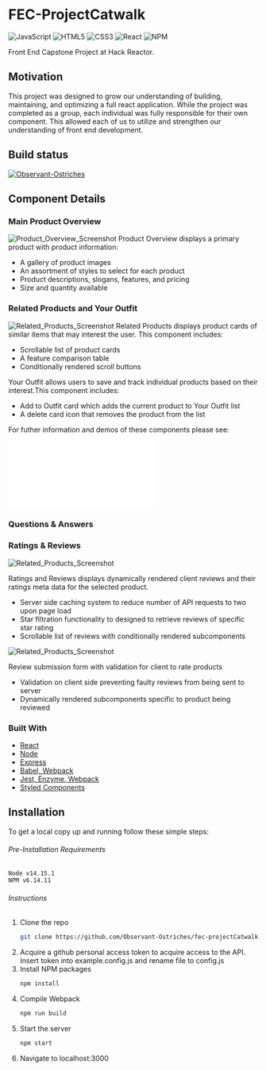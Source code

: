 # FEC-ProjectCatwalk

![JavaScript](https://img.shields.io/badge/javascript-%23323330.svg?style=for-the-badge&logo=javascript&logoColor=%23F7DF1E)
![HTML5](https://img.shields.io/badge/html5-%23E34F26.svg?style=for-the-badge&logo=html5&logoColor=white)
![CSS3](https://img.shields.io/badge/css3-%231572B6.svg?style=for-the-badge&logo=css3&logoColor=white)
![React](https://img.shields.io/badge/react-%2320232a.svg?style=for-the-badge&logo=react&logoColor=%2361DAFB)
![NPM](https://img.shields.io/badge/NPM-%23000000.svg?style=for-the-badge&logo=npm&logoColor=white)

Front End Capstone Project at Hack Reactor.

## Motivation

This project was designed to grow our understanding of building, maintaining, and optimizing a full react application. While the project was completed as a group, each individual was fully responsible for their own component. This allowed each of us to utilize and strengthen our understanding of front end development.

## Build status

[![Observant-Ostriches](https://circleci.com/gh/Observant-Ostriches/fec-projectCatwalk.svg?style=svg)](https://github.com/Observant-Ostriches/fec-projectCatwalk)


## Component Details
### Main Product Overview
![Product_Overview_Screenshot](./readMeImg/ProductOverview.jpg)
Product Overview displays a primary product with product information:
  - A gallery of product images
  - An assortment of styles to select for each product
  - Product descriptions, slogans, features, and pricing
  - Size and quantity available

### Related Products and Your Outfit
![Related_Products_Screenshot](./client/src/components/relatedProducts/README_content/relatedProducts.png)
Related Products displays product cards of similar items that may interest the user. This component includes:
  - Scrollable list of product cards
  - A feature comparison table
  - Conditionally rendered scroll buttons

Your Outfit allows users to save and track individual products based on their interest.This component includes:
  - Add to Outfit card which adds the current product to Your Outfit list
  - A delete card icon that removes the product from the list

For futher information and demos of these components please see:
![Related_Products_README](./client/src/components/relatedProducts/README.md)

### Questions & Answers

### Ratings & Reviews
![Related_Products_Screenshot](./readMeImg/ratingsAndReviews.gif)

Ratings and Reviews displays dynamically rendered client reviews and their ratings meta data for the selected product.
  - Server side caching system to reduce number of API requests to two upon page load
  - Star filtration functionality to designed to retrieve reviews of specific star rating
  - Scrollable list of reviews with conditionally rendered subcomponents

![Related_Products_Screenshot](./readMeImg/submissionFormDemo.gif)

Review submission form with validation for client to rate products
  - Validation on client side preventing faulty reviews from being sent to server
  - Dynamically rendered subcomponents specific to product being reviewed

### Built With

* [React](https://reactjs.org/)
* [Node](https://nodejs.dev/)
* [Express](https://expressjs.com/)
* [Babel, Webpack]()
* [Jest, Enzyme, Webpack]()
* [Styled Components](https://styled-components.com/)

## Installation


To get a local copy up and running follow these simple steps:
###### Pre-Installation Requirements
    Node v14.15.1
    NPM v6.14.11
###### Instructions
1. Clone the repo
   ```sh
   git clone https://github.com/Observant-Ostriches/fec-projectCatwalk.git
   ```
2. Acquire a github personal access token to acquire access to the API. Insert token into example.config.js and rename file to config.js
3. Install NPM packages
   ```sh
   npm install
    ```
3. Compile Webpack
   ```sh
   npm run build
    ```
4. Start the server
   ```sh
   npm start
    ```
5. Navigate to localhost:3000
